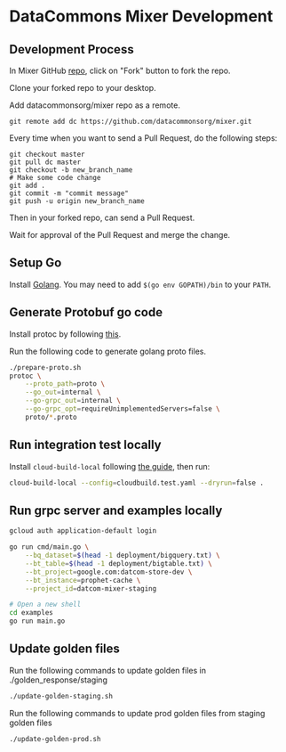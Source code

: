 # DataCommons Mixer Development

## Development Process

In Mixer GitHub [repo](https://github.com/datacommonsorg/mixer), click on "Fork"
button to fork the repo.

Clone your forked repo to your desktop.

Add datacommonsorg/mixer repo as a remote.

```shell
git remote add dc https://github.com/datacommonsorg/mixer.git
```

Every time when you want to send a Pull Request, do the following steps:

```shell
git checkout master
git pull dc master
git checkout -b new_branch_name
# Make some code change
git add .
git commit -m "commit message"
git push -u origin new_branch_name
```

Then in your forked repo, can send a Pull Request.

Wait for approval of the Pull Request and merge the change.

## Setup Go

Install [Golang](https://golang.org/doc/install). You may need to add `$(go env GOPATH)/bin` to your `PATH`.

## Generate Protobuf go code

Install protoc by following
[this](http://google.github.io/proto-lens/installing-protoc.html).

Run the following code to generate golang proto files.

```bash
./prepare-proto.sh
protoc \
    --proto_path=proto \
    --go_out=internal \
    --go-grpc_out=internal \
    --go-grpc_opt=requireUnimplementedServers=false \
    proto/*.proto
```

## Run integration test locally

Install `cloud-build-local` following
[the guide](https://cloud.google.com/cloud-build/docs/build-debug-locally), then
run:

```bash
cloud-build-local --config=cloudbuild.test.yaml --dryrun=false .
```

## Run grpc server and examples locally

```bash
gcloud auth application-default login

go run cmd/main.go \
    --bq_dataset=$(head -1 deployment/bigquery.txt) \
    --bt_table=$(head -1 deployment/bigtable.txt) \
    --bt_project=google.com:datcom-store-dev \
    --bt_instance=prophet-cache \
    --project_id=datcom-mixer-staging

# Open a new shell
cd examples
go run main.go
```

## Update golden files

Run the following commands to update golden files in ./golden_response/staging

```bash
./update-golden-staging.sh
```

Run the following commands to update prod golden files from staging golden files

```bash
./update-golden-prod.sh
```
